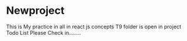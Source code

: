 # Newproject
This is My practice in all in react js concepts T9 folder is open in project Todo List Please Check in........

